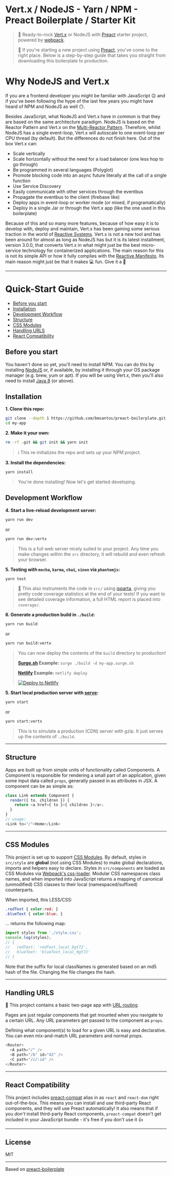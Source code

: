 # Vert.x / NodeJS - Yarn / NPM - Preact Boilerplate / Starter Kit

> :guitar: Ready-to-rock [Vert.x](https://github.com/eclipse/vert.x) or NodeJS with [Preact] starter project, powered by [webpack].
>
> :rocket: If you're starting a new project using [Preact], you've come to the right place.
Below is a step-by-step guide that takes you straight from downloading this boilerplate to production.

# Why NodeJS and Vert.x

If you are a frontend developer you might be familiar with JavaScript :wink: and if you've been following the hype of the last few years you might have heard of NPM and NodeJS as well :no_mouth:.

Besides JavaScript, what NodeJS and Vert.x have in common is that they are based on the same architecture paradigm. NodeJS is based on the Reactor Pattern and Vert.x on the [Multi-Reactor Pattern](http://vertx.io/docs/vertx-core/java/#_reactor_and_multi_reactor). Therefore, whilst NodeJS has a single event-loop, Vert.x will autoscale to one event-loop per CPU thread (by default). But the differences do not finish here. Out of the box Vert.x can:

 - Scale vertically
 - Scale horizontally without the need for a load balancer (one less hop to go through)
 - Be programmed in several languages (Polyglot)
 - Promote blocking code into an async future literally at the call of a single function
 - Use Service Discovery
 - Easily communicate with other services through the eventbus
 - Propagate the eventbus to the client (firebase like)
 - Deploy apps in event-loop or worker mode (or mixed, if programatically)
 - Deploy in a single Jar or through the Vert.x app (like the one used in this boilerplate)

Because of this and so many more features, because of how easy it is to develop with, deploy and maintain, Vert.x has been gaining some serious traction in the world of [Reactive Systems](https://www.oreilly.com/ideas/reactive-programming-vs-reactive-systems). 
Vert.x is not a new tool and has been around for almost as long as NodeJS has but it is its latest installment, version 3.0.0, that converts Vert.x in what might just be the best micro-service technology for containerized applications. The main reason for this is not its simple API or how it fully complies with the [Reactive Manifesto](http://www.reactivemanifesto.org/). Its main reason might just be that it makes :computer: fun. Give it a :gun:

---


# Quick-Start Guide

- [Before you start](#before-you-start)
- [Installation](#installation)
- [Development Workflow](#development-workflow)
- [Structure](#structure)
- [CSS Modules](#css-modules)
- [Handling URLS](#handling-urls)
- [React Compatibility](#react-compatibility)

## Before you start

You haven't done so yet, you'll need to install NPM. You can do this by installing [NodeJS](https://nodejs.org/en/download/) or, if available, by installing it through your OS package manager (e.g. brew, yum or apt).
If you will be using Vert.x, then you'll also need to install [Java 8](http://www.oracle.com/technetwork/java/javase/downloads/jdk8-downloads-2133151.html) (or above). 


## Installation

**1. Clone this repo:**

```sh
git clone --depth 1 https://github.com/bmsantos/preact-boilerplate.git my-app
cd my-app
```


**2. Make it your own:**

```sh
rm -rf .git && git init && yarn init
```

> :information_source: This re-initializes the repo and sets up your NPM project.


**3. Install the dependencies:**

```sh
yarn install
```

> You're done installing! Now let's get started developing.



## Development Workflow


**4. Start a live-reload development server:**

```sh
yarn run dev
```

or

```sh
yarn run dev:vertx
```

> This is a full web server nicely suited to your project. Any time you make changes within the `src` directory, it will rebuild and even refresh your browser.

**5. Testing with `mocha`, `karma`, `chai`, `sinon` via `phantomjs`:**

```sh
yarn test
```

> 🌟 This also instruments the code in `src/` using [isparta](https://github.com/douglasduteil/isparta), giving you pretty code coverage statistics at the end of your tests! If you want to see detailed coverage information, a full HTML report is placed into `coverage/`.

**6. Generate a production build in `./build`:**

```sh
yarn run build
```

or

```sh
yarn run build:vertx
```

> You can now deploy the contents of the `build` directory to production!
>
> **[Surge.sh](https://surge.sh) Example:** `surge ./build -d my-app.surge.sh`
>
> **[Netlify](https://www.netlify.com/docs/cli/) Example:** `netlify deploy`
>
> [![Deploy to Netlify](https://www.netlify.com/img/deploy/button.svg)](https://app.netlify.com/start/deploy?repository=https://github.com/developit/preact-boilerplate)


**5. Start local production server with [serve](https://github.com/zeit/serve):**

```sh
yarn start
```

or

```sh
yarn start:vertx
```

> This is to simulate a production (CDN) server with gzip. It just serves up the contents of `./build`.



---


## Structure

Apps are built up from simple units of functionality called Components. A Component is responsible for rendering a small part of an application, given some input data called `props`, generally passed in as attributes in JSX. A component can be as simple as:

```js
class Link extends Component {
  render({ to, children }) {
    return <a href={ to }>{ children }</a>;
  }
}
// usage:
<Link to="/">Home</Link>
```


---


## CSS Modules

This project is set up to support [CSS Modules](https://github.com/css-modules/css-modules).  By default, styles in `src/style` are **global** (not using CSS Modules) to make global declarations, imports and helpers easy to declare.  Styles in `src/components` are loaded as CSS Modules via [Webpack's css-loader](https://github.com/webpack/css-loader#css-modules).  Modular CSS namespaces class names, and when imported into JavaScript returns a mapping of canonical (unmodified) CSS classes to their local (namespaced/suffixed) counterparts.

When imported, this LESS/CSS:

```css
.redText { color:red; }
.blueText { color:blue; }
```

... returns the following map:

```js
import styles from './style.css';
console.log(styles);
// {
//   redText: 'redText_local_9gt72',
//   blueText: 'blueText_local_9gt72'
// }
```

Note that the suffix for local classNames is generated based on an md5 hash of the file. Changing the file changes the hash.


---


## Handling URLS

:information_desk_person: This project contains a basic two-page app with [URL routing](http://git.io/preact-router).

Pages are just regular components that get mounted when you navigate to a certain URL. Any URL parameters get passed to the component as `props`.

Defining what component(s) to load for a given URL is easy and declarative. You can even mix-and-match URL parameters and normal props.

```js
<Router>
  <A path="/" />
  <B path="/b" id="42" />
  <C path="/c/:id" />
</Router>
```


---


## React Compatibility

This project includes [preact-compat] alias in as `react` and `react-dom` right out-of-the-box.  This means you can install and use third-party React components, and they will use Preact automatically!  It also means that if you _don't_ install third-party React components, `preact-compat` doesn't get included in your JavaScript bundle - it's free if you don't use it 👍

---


## License

MIT


[Preact]: https://github.com/developit/preact
[preact-compat]: https://github.com/developit/preact-compat
[webpack]: https://webpack.github.io

---

Based on [preact-boilerplate](https://github.com/developit/preact-boilerplate)
